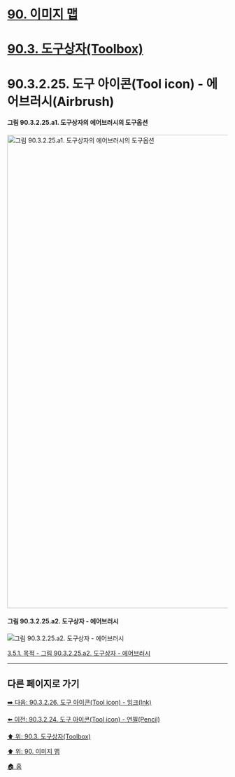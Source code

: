 # [90. 이미지 맵](./90-00-image-map.md)
# [90.3. 도구상자(Toolbox)](./90-03-00-toolbox.md)
# 90.3.2.25. 도구 아이콘(Tool icon) - 에어브러시(Airbrush)

#### 그림 90.3.2.25.a1. 도구상자의 에어브러시의 도구옵션
<img width="1080" alt="그림 90.3.2.25.a1. 도구상자의 에어브러시의 도구옵션" src="https://github.com/wonder13662/gimp/assets/15767104/9312782a-2e6c-44c3-be39-8922633346ab">

#### 그림 90.3.2.25.a2. 도구상자 - 에어브러시
![그림 90.3.2.25.a2. 도구상자 - 에어브러시](https://github.com/wonder13662/gimp/assets/15767104/2f122e0d-c2bf-4473-9471-88d655f28a52)

[3.5.1. 목적 - 그림 90.3.2.25.a2. 도구상자 - 에어브러시]()

***

## 다른 페이지로 가기

[➡️ 다음: 90.3.2.26. 도구 아이콘(Tool icon) - 잉크(Ink)](./90-03-02-tool_iconx-26-ink.md)

[⬅️ 이전: 90.3.2.24. 도구 아이콘(Tool icon) - 연필(Pencil)](./90-03-02-tool_iconx-24-pencil.md)

[⬆️ 위: 90.3. 도구상자(Toolbox)](./90-03-00-toolbox.md)

[⬆️ 위: 90. 이미지 맵](./90-00-image-map.md)

[🏠 홈](./00-home.md)
